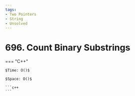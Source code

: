 ```yaml
---
tags:
- Two Pointers
- String
- Unsolved
---
```



# 696. Count Binary Substrings

=== "C++"

    $Time: O()$

    $Space: O()$

    ```c++
    ```